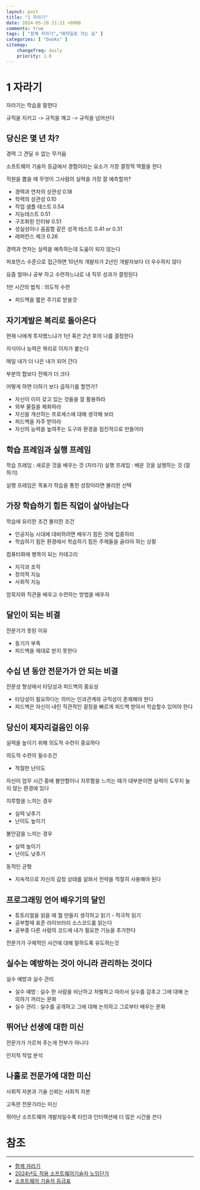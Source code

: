 ```yaml
---
layout: post
title: "1 자라기"
date: 2024-05-28 21:21 +0900
comments: true
tags: [ "함께 자라기","애자일로 가는 길" ]
categories: [ "books" ]
sitemap:
    changefreq: daily
    priority: 1.0
---
```


# 1 자라기
자라기는 학습을 말한다

규칙을 지키고 -> 규칙을 깨고 -> 규칙을 넘어선다

## 당신은 몇 년 차?
경력 그 견딜 수 없는 무거움

소프트웨어 기술자 등급에서 경험이라는 요소가 가장 결정적 역활을 한다

직원을 뽑을 때 무엇이 그사람의 실력을 가장 잘 예측할까?
* 경력과 연차의 상관성 0.18
* 학력의 상관성 0.10
* 작업 샘플 테스트 0.54
* 지능테스트 0.51
* 구조화된 인터뷰 0.51
* 성실성이나 꼼꼼함 같은 성격 테스트 0.41 or 0.31
* 레퍼런스 체크 0.26

경력과 연차는 실력을 예측하는데 도움이 되지 않는다

퍼포먼스 수준으로 접근하면 10년차 개발자가 2년인 개발자보다 더 우수하지 않다

요즘 얼마나 공부 하고 수련하느냐로 내 직무 성과가 결정된다

1만 시간의 법칙 : 의도적 수련
* 피드백을 짧은 주기로 받을것

## 자기계발은 복리로 돌아온다
현재 나에게 투자했느냐가 1년 혹은 2년 후의 나를 결정한다

지식이나 능력은 복리로 이자가 붙는다

매일 내가 더 나은 내가 되어 간다

부분의 합보다 전체가 더 크다

어떻게 하면 더하기 보다 곱하기를 할껀가?
* 자신이 이미 갖고 있는 것들을 잘 활용하라
* 외부 물질을 체화하라
* 자신을 개선하는 프로세스에 대해 생각해 보라
* 피드백을 자주 받아라
* 자신의 능력을 높여주는 도구와 환경을 점진적으로 만들어라

## 학습 프레임과 실행 프레임
학습 프레임 : 새로운 것을 배우는 것 (자라기)
실행 프레임 : 배운 것을 실행하는 것 (잘하기)

실행 프레임은 목표가 학습을 통한 성장이라면 불리한 선택

## 가장 학습하기 힘든 직업이 살아남는다
학습에 유리한 조건 불리한 조건
* 인공지능 시대에 대비하려면 배우기 힘든 것에 집중하라
* 학습하기 힘든 환경에서 학습하기 힘든 주제들을 골라야 하는 상황

컴퓨터화에 병목이 되는 카테고리
* 지각과 조작
* 창의적 지능
* 사회적 지능

암묵지와 직관을 배우고 수련하는 방법을 배우자

## 달인이 되는 비결
전문가가 못된 이유
* 동기가 부족
* 피드백을 제대로 받지 못한다

## 수십 년 동안 전문가가 안 되는 비결

전문성 형성에서 타당성과 피드백의 중요성
* 타당성이 필요하다는 의미는 인과관계와 규칙성이 존재해야 한다
* 피드백은 자신이 내린 직관적인 결정을 빠르게 피드백 받아서 학습할수 있어야 한다

## 당신이 제자리걸음인 이유
실력을 높이기 위해 의도적 수련이 중요하다

의도적 수련의 필수조건
* 적절한 난이도

자신이 업무 시간 중에 불안함이나 지루함을 느끼는 때가 대부분이면 실력이 도무지 늘지 않는 환경에 있다

지루함을 느끼는 경우 
* 실력 낮추기
* 난이도 높이기

불안감을 느끼는 경우
* 실력 높이기
* 난이도 낮추기

동적인 균형
* 지속적으로 자신의 감정 상태를 살펴서 전략을 적절히 사용해야 된다

## 프로그래밍 언어 배우기의 달인
* 튜토리얼을 읽을 때 뭘 만들지 생각하고 읽기 - 적극적 읽기
* 공부할때 표준 라이브러리 소스코드를 읽는다
* 공부중 다른 사람의 코드에 내가 필요한 기능을 추가한다

전문가가 구체적인 사건에 대해 말하도록 유도하는것

## 실수는 예방하는 것이 아니라 관리하는 것이다
실수 예방과 실수 관리
* 실수 예방 : 실수 한 사람을 비난하고 처벌하고 따라서 실수를 감추고 그에 대해 논의하기 꺼리는 문화
* 실수 관리 : 실수를 공개하고 그에 대해 논의하고 그로부터 배우는 문화

## 뛰어난 선생에 대한 미신
전문가가 가르쳐 주는게 전부가 아니다

인지적 작업 분석

## 나홀로 전문가에 대한 미신
사회적 자본과 기술
신뢰는 사회적 자본

고독한 전문가라는 미신

뛰어난 소프트웨어 개발자일수록 타인과 인터랙션에 더 많은 시간을 쓴다

# 참조
-----

* [함께 자라기](https://www.yes24.com/Product/Goods/67350256)
* [2024년도 적용 소프트웨어기술자 노임단가](https://www.kseis.co.kr/bbs/data/dataDetail.do?bbs_seq=374839457701)
* [소프트웨어 기술자 등급표](http://www.pjob.co.kr/site/data_pop_level.aspx)
